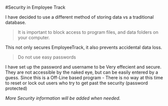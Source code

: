 #Security in Employee Track

I have decided to use a different method of storing data vs a traditional database. 




> It is important to block access to program files, and data folders on your computer. 


This not only secures EmployeeTrack, it also prevents accidental data loss. 

> Do not use easy passwords

I have set up the password and username to be Very effecient and secure. They are not accessible by the naked eye, but can be easily entered by a guess. 
Since this is a Off-Line based program - There is no way at this time to reset or lock out users who try to get past the security (password protected)


*More Security information will be added when needed.*
